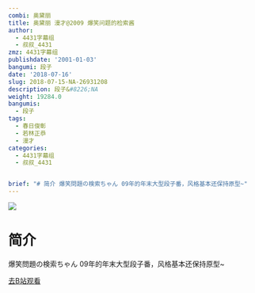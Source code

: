 ```yaml
---
combi: 奥黛丽
title: 奥黛丽 漫才@2009 爆笑问题的检索酱
author:
  - 4431字幕组
  - 叔叔_4431
zmz: 4431字幕组
publishdate: '2001-01-03'
bangumi: 段子
date: '2018-07-16'
slug: 2018-07-15-NA-26931208
description: 段子&#8226;NA
weight: 19284.0
bangumis:
  - 段子
tags:
  - 春日俊彰
  - 若林正恭
  - 漫才
categories:
  - 4431字幕组
  - 叔叔_4431


brief: "# 简介 爆笑問題の検索ちゃん 09年的年末大型段子番，风格基本还保持原型~"
---
```

![](https://i.imgur.com/PMEiFfV.jpg)
# 简介  
爆笑問題の検索ちゃん
09年的年末大型段子番，风格基本还保持原型~  

[去B站观看](https://www.bilibili.com/video/av26931208/)
 
